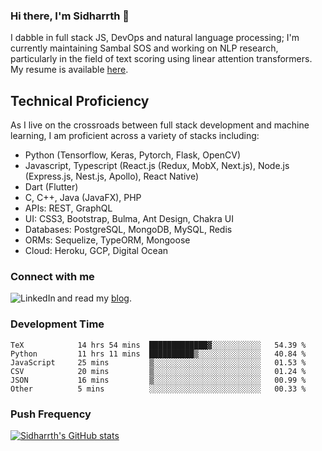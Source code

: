 ### Hi there, I'm Sidharrth 👋

I dabble in full stack JS, DevOps and natural language processing; I'm currently maintaining Sambal SOS and working on NLP research, particularly in the field of text scoring using linear attention transformers. My resume is available [here](https://mathsforgeeks.org/assets/resume.pdf).

## Technical Proficiency
As I live on the crossroads between full stack development and machine learning, I am proficient across a variety of stacks including:
- Python (Tensorflow, Keras, Pytorch, Flask, OpenCV)
- Javascript, Typescript (React.js (Redux, MobX, Next.js), Node.js (Express.js, Nest.js, Apollo), React Native)
- Dart (Flutter)
- C, C++, Java (JavaFX), PHP
- APIs: REST, GraphQL
- UI: CSS3, Bootstrap, Bulma, Ant Design, Chakra UI
- Databases: PostgreSQL, MongoDB, MySQL, Redis
- ORMs: Sequelize, TypeORM, Mongoose
- Cloud: Heroku, GCP, Digital Ocean

### Connect with me

[<img align="left" alt="LinkedIn" src="https://img.shields.io/badge/linkedin-%230077B5.svg?&style=for-the-badge&logo=linkedin&logoColor=white" />][linkedin]
and read my [blog].


### Development Time
<!--START_SECTION:waka-->

```text
TeX            14 hrs 54 mins  █████████████▓░░░░░░░░░░░   54.39 %
Python         11 hrs 11 mins  ██████████▒░░░░░░░░░░░░░░   40.84 %
JavaScript     25 mins         ▒░░░░░░░░░░░░░░░░░░░░░░░░   01.53 %
CSV            20 mins         ▒░░░░░░░░░░░░░░░░░░░░░░░░   01.24 %
JSON           16 mins         ▒░░░░░░░░░░░░░░░░░░░░░░░░   00.99 %
Other          5 mins          ░░░░░░░░░░░░░░░░░░░░░░░░░   00.33 %
```

<!--END_SECTION:waka-->

### Push Frequency
[![Sidharrth's GitHub stats](https://github-readme-stats.vercel.app/api?username=sidharrth2002&show_icons=true)](https://github.com/sidharrth2002/github-readme-stats)

[site]: http://mathsforgeeks.org/
[blog]: https://mathsforgeeks.org/blog
[linkedin]: https://www.linkedin.com/in/sidharrth-nagappan/
